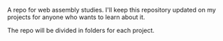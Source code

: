 A repo for web assembly studies.
I'll keep this repository updated on my projects for anyone who wants to learn about it.

The repo will be divided in folders for each project.